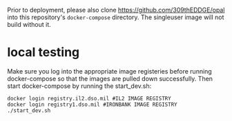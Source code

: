 Prior to deployment, please also clone https://github.com/309thEDDGE/opal into this repository's `docker-compose` directory. The singleuser image will not build without it.

# local testing

Make sure you log into the appropriate image registeries before running docker-compose so that the images are pulled down successfully. Then start docker-compose by running the start_dev.sh:

```shell
docker login registry.il2.dso.mil #IL2 IMAGE REGISTRY
docker login registry1.dso.mil #IRONBANK IMAGE REGISTRY
./start_dev.sh
```
